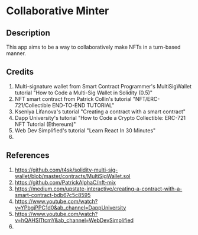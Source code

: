 # Collaborative Minter

## Description
This app aims to be a way to collaboratively make NFTs in a turn-based manner.

## Credits
1. Multi-signature wallet from Smart Contract Programmer's MultiSigWallet tutorial "How to Code a Multi-Sig Wallet in Solidity (0.5)"
2. NFT smart contract from Patrick Collin's tutorial "NFT/ERC-721/Collectible END-TO-END TUTORIAL"
3. Kseniya Lifanova's tutorial "Creating a contract with a smart contract"
4. Dapp University's tutorial "How to Code a Crypto Collectible: ERC-721 NFT Tutorial (Ethereum)"
5. Web Dev Simplified's tutorial "Learn React In 30 Minutes"
6.

## References
1. https://github.com/t4sk/solidity-multi-sig-wallet/blob/master/contracts/MultiSigWallet.sol
2. https://github.com/PatrickAlphaC/nft-mix
3. https://medium.com/upstate-interactive/creating-a-contract-with-a-smart-contract-bdb67c5c8595
4. https://www.youtube.com/watch?v=YPbgjPPC1d0&ab_channel=DappUniversity
5. https://www.youtube.com/watch?v=hQAHSlTtcmY&ab_channel=WebDevSimplified
6.
